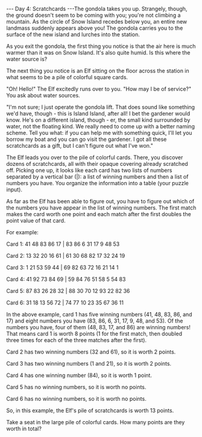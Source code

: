 --- Day 4: Scratchcards ---The gondola takes you up. Strangely,
though, the ground doesn't seem to be coming with you; you're not
climbing a mountain. As the circle of Snow Island recedes below
you, an entire new landmass suddenly appears above you! The gondola
carries you to the surface of the new island and lurches into the
station.

As you exit the gondola, the first thing you notice is that the air
here is much warmer than it was on Snow Island. It's also quite
humid. Is this where the water source is?

The next thing you notice is an Elf sitting on the floor across the
station in what seems to be a pile of colorful square cards.

"Oh! Hello!" The Elf excitedly runs over to you. "How may I be of
service?" You ask about water sources.

"I'm not sure; I just operate the gondola lift. That does sound
like something we'd have, though - this is Island Island, after
all! I bet the gardener would know. He's on a different island,
though - er, the small kind surrounded by water, not the floating
kind. We really need to come up with a better naming scheme. Tell
you what: if you can help me with something quick, I'll let you
borrow my boat and you can go visit the gardener. I got all these
scratchcards as a gift, but I can't figure out what I've won."

The Elf leads you over to the pile of colorful cards. There, you
discover dozens of scratchcards, all with their opaque covering
already scratched off. Picking one up, it looks like each card has
two lists of numbers separated by a vertical bar (|): a list of
winning numbers and then a list of numbers you have. You organize
the information into a table (your puzzle input).

As far as the Elf has been able to figure out, you have to figure
out which of the numbers you have appear in the list of winning
numbers. The first match makes the card worth one point and each
match after the first doubles the point value of that card.

For example:

Card 1: 41 48 83 86 17 | 83 86  6 31 17  9 48 53

Card 2: 13 32 20 16 61 | 61 30 68 82 17 32 24 19

Card 3:  1 21 53 59 44 | 69 82 63 72 16 21 14  1

Card 4: 41 92 73 84 69 | 59 84 76 51 58  5 54 83

Card 5: 87 83 26 28 32 | 88 30 70 12 93 22 82 36

Card 6: 31 18 13 56 72 | 74 77 10 23 35 67 36 11



In the above example, card 1 has five winning numbers (41, 48, 83,
86, and 17) and eight numbers you have (83, 86, 6, 31, 17, 9, 48,
and 53). Of the numbers you have, four of them (48, 83, 17, and 86)
are winning numbers! That means card 1 is worth 8 points (1 for the
first match, then doubled three times for each of the three matches
after the first).



Card 2 has two winning numbers (32 and 61), so it is worth 2 points.

Card 3 has two winning numbers (1 and 21), so it is worth 2 points.

Card 4 has one winning number (84), so it is worth 1 point.

Card 5 has no winning numbers, so it is worth no points.

Card 6 has no winning numbers, so it is worth no points.



So, in this example, the Elf's pile of scratchcards is worth 13
points.

Take a seat in the large pile of colorful cards. How many points
are they worth in total?



